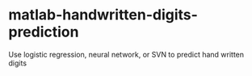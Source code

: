 # matlab-handwritten-digits-prediction
Use logistic regression, neural network, or SVN to predict hand written digits
